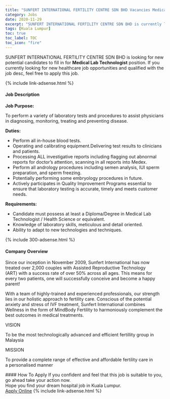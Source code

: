 ```yaml
---
title: "SUNFERT INTERNATIONAL FERTILITY CENTRE SDN BHD Vacancies Medical Lab Technologist" 
category: Jobs 
date: 2020-11-29 
excerpt: "SUNFERT INTERNATIONAL FERTILITY CENTRE SDN BHD is currently looking for suitable person to fill in the Medical Lab Technologist which positioned at Kuala Lumpur" 
tags: [Kuala Lumpur] 
toc: true 
toc_label: TOC 
toc_icon: "fire" 
--- 
```


<p>SUNFERT INTERNATIONAL FERTILITY CENTRE SDN BHD is looking for new potential candidates to fill in for <b>Medical Lab Technologist</b> position. If you currently looking for new healthcare job opportunities and qualified with the job desc, feel free to apply this job.
</p>{% include link-adsense.html %} 
<div><div><div><h4>Job Description</h4></div></div><div><div><span><div><p><strong>Job Purpose:</strong></p><p>To perform a variety of laboratory tests and procedures to assist physicians in diagnosing, monitoring, treating and preventing disease.</p><p><strong>Duties:</strong></p><ul><li>Perform all in-house blood tests.</li><li>Operating and calibrating equipment.Delivering test results to clinicians and patients.</li><li>Processing ALL investigative reports including flagging out abnormal reports for doctor&#8217;s attention, scanning in all reports into Medex.</li><li>Perform all andrology procedures including semen analysis, IUI sperm preparation, and sperm freezing.</li><li>Potentially performing some embryology procedures in future.</li><li>Actively participates in Quality Improvement Programs essential to ensure that laboratory testing is accurate, timely and meets customer needs.</li></ul><p><strong>Requirements:</strong></p><ul><li>Candidate must possess at least a Diploma/Degree in Medical Lab Technologist / Health Science or equivalent.</li><li>Knowledge of laboratory skills, meticulous and detail oriented.</li><li>Ability to adapt to new technologies and techniques.</li></ul></div></span></div></div></div> 
{% include 300-adsense.html %} 
<div><div><div><h4>Company Overview</h4></div></div><div><div><span><div><p>Since our inception in November 2009, Sunfert International has now treated over 2,000 couples with&#160;Assisted Reproductive Technology (ART)&#160;with a success rate of over 50% across all ages.&#160;This means for every two patients, one will successfully conceive and become a happy parent!</p><p>With a team of highly-trained and experienced professionals, our strength lies in our holistic approach to fertility care. Conscious of the potential anxiety and stress of IVF treatment, Sunfert International combines Wellness in the form of MindBody Fertility to harmoniously complement the best outcomes in medical treatments.</p><p>VISION</p><p>To be the most technologically advanced and efficient fertillity group in Malaysia</p><p>MISSION</p><p>To provide a complete range of effective and affordable fertility care in a&#160;personalised manner</p></div></span></div></div></div> 
#### How To Apply 
If you confident and feel that this job is suitable to you, go ahead take your action now. <br/> 
Hope you find your dream hospital job in Kuala Lumpur. <br/> 
<a href="https://www.jobstreet.com.my/en/job/medical-lab-technologist-4432501?jobId=jobstreet-my-job-4432501&sectionRank=3&token=0~af1a4e09-d664-4585-867a-9356762ed83a&fr=SRP%20View%20In%20New%20Ta" class="btn btn--warning" target="_blank" rel="nofollow noopenner">Apply Online</a> 
{% include link-adsense.html %} 